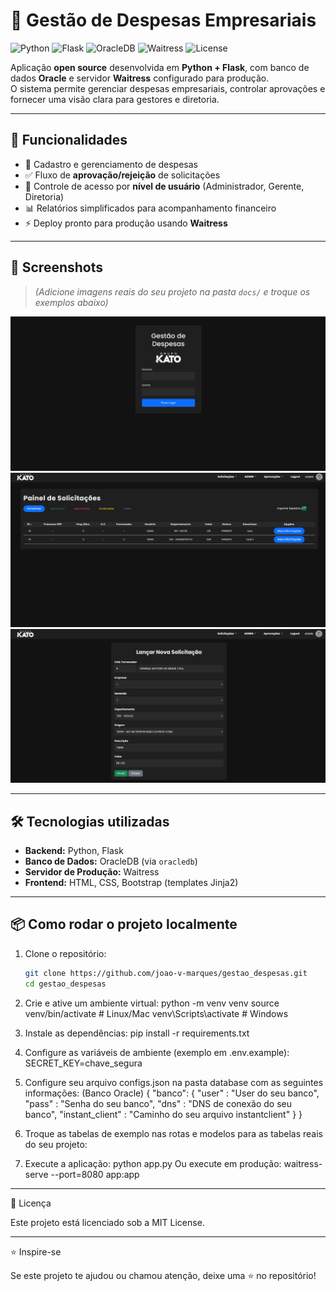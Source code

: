 # 💼 Gestão de Despesas Empresariais

![Python](https://img.shields.io/badge/python-3.11-blue?logo=python)
![Flask](https://img.shields.io/badge/flask-2.3-red?logo=flask)
![OracleDB](https://img.shields.io/badge/oracle-db-orange?logo=oracle)
![Waitress](https://img.shields.io/badge/production-ready-green)
![License](https://img.shields.io/badge/license-MIT-green)

Aplicação **open source** desenvolvida em **Python + Flask**, com banco de dados **Oracle** e servidor **Waitress** configurado para produção.  
O sistema permite gerenciar despesas empresariais, controlar aprovações e fornecer uma visão clara para gestores e diretoria.

---

## 🚀 Funcionalidades

- 📌 Cadastro e gerenciamento de despesas  
- ✅ Fluxo de **aprovação/rejeição** de solicitações  
- 🔐 Controle de acesso por **nível de usuário** (Administrador, Gerente, Diretoria)  
- 📊 Relatórios simplificados para acompanhamento financeiro  
- ⚡ Deploy pronto para produção usando **Waitress**  

---

## 📸 Screenshots

> *(Adicione imagens reais do seu projeto na pasta `docs/` e troque os exemplos abaixo)*

![Tela de Login](docs/tela_login.png)
![Painel de Aprovações](docs/painel_solicitacoes.png)
![Lançar Solicitação](docs/lancar_solicitacao.png)

---

## 🛠 Tecnologias utilizadas

- **Backend:** Python, Flask  
- **Banco de Dados:** OracleDB (via `oracledb`)  
- **Servidor de Produção:** Waitress  
- **Frontend:** HTML, CSS, Bootstrap (templates Jinja2)  

---

## 📦 Como rodar o projeto localmente

1. Clone o repositório:
   ```bash
   git clone https://github.com/joao-v-marques/gestao_despesas.git
   cd gestao_despesas

2. Crie e ative um ambiente virtual:
    python -m venv venv
    source venv/bin/activate   # Linux/Mac
    venv\Scripts\activate      # Windows

3. Instale as dependências:
    pip install -r requirements.txt

4. Configure as variáveis de ambiente (exemplo em .env.example):
    SECRET_KEY=chave_segura

5. Configure seu arquivo configs.json na pasta database com as seguintes informações: (Banco Oracle)
    {
        "banco": {
            "user" : "User do seu banco",
            "pass" : "Senha do seu banco",
            "dns" : "DNS de conexão do seu banco",
            "instant_client" : "Caminho do seu arquivo instantclient"
        }
    }

6. Troque as tabelas de exemplo nas rotas e modelos para as tabelas reais do seu projeto:

7. Execute a aplicação:
        python app.py
    Ou execute em produção:
        waitress-serve --port=8080 app:app


---

📄 Licença

Este projeto está licenciado sob a MIT License.

---

⭐ Inspire-se

Se este projeto te ajudou ou chamou atenção, deixe uma ⭐ no repositório!